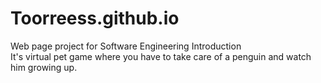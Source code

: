 # Toorreess.github.io

Web page project for Software Engineering Introduction  
It's virtual pet game where you have to take care of a penguin and watch him growing up. 
